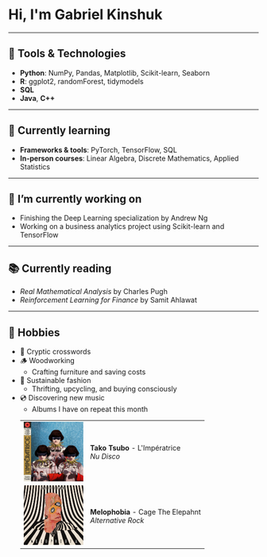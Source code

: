 # Hi, I'm Gabriel Kinshuk
___
## 🔧 Tools & Technologies
- **Python**: NumPy, Pandas, Matplotlib, Scikit-learn, Seaborn
- **R**: ggplot2, randomForest, tidymodels
- **SQL**
- **Java**, **C++**
___
## 🧠 Currently learning
* **Frameworks & tools**: PyTorch, TensorFlow, SQL  
* **In-person courses**: Linear Algebra, Discrete Mathematics, Applied Statistics

___
## 🚧 I’m currently working on
* Finishing the Deep Learning specialization by Andrew Ng
* Working on a business analytics project using Scikit-learn and TensorFlow
___
## 📚 Currently reading
* *Real Mathematical Analysis* by Charles Pugh
* *Reinforcement Learning for Finance* by Samit Ahlawat
___
## 🌱 Hobbies
* 🧩 Cryptic crosswords  
* 🪵 Woodworking
  * Crafting furniture and saving costs
* 🧵 Sustainable fashion
  * Thrifting, upcycling, and buying consciously
* 💿 Discovering new music
  * Albums I have on repeat this month  
  <table>
  <tr>
    <td><img src="assets/takoTsubo.jpg" alt="Tako Tsubo" width="120" height="120"></td>
    <td>
      <b>Tako Tsubo</b> - L'Impératrice<br>
      <i>Nu Disco</i>
    </td>
  </tr>
  <tr>
    <td><img src="assets/Melophobia.jpg" alt="Melophobia" width="120" height="120"></td>
    <td>
      <b>Melophobia</b> - Cage The Elepahnt<br>
      <i>Alternative Rock</i>
    </td>
  </tr>
</table>

<!-- ## 📜 Check out my recent thoughts:
* [Blog post 1](#)
* [Blog post 2](#)

___ -->
